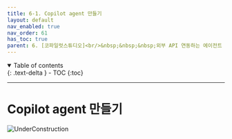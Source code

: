 ```yaml
---
title: 6-1. Copilot agent 만들기
layout: default
nav_enabled: true
nav_order: 61
has_toc: true
parent: 6. [코파일럿스튜디오]<br/>&nbsp;&nbsp;&nbsp;외부 API 연동하는 에이전트
---
```


<details open markdown="block">
  <summary>
    Table of contents
  </summary>
  {: .text-delta }
- TOC
{:toc}
</details>

---

# Copilot agent 만들기

![UnderConstruction](/copilot/assets/UC.jpg)